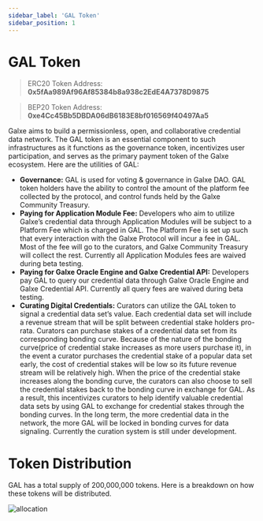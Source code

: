 ```yaml
---
sidebar_label: 'GAL Token'
sidebar_position: 1
---
```



# GAL Token

> ERC20 Token Address: **0x5fAa989Af96Af85384b8a938c2EdE4A7378D9875**

> BEP20 Token Address: **0xe4Cc45Bb5DBDA06dB6183E8bf016569f40497Aa5**

Galxe aims to build a permissionless, open, and collaborative credential data network. The GAL token is an essential component to such infrastructures as it functions as the governance token, incentivizes user participation, and serves as the primary payment token of the Galxe ecosystem. Here are the utilities of GAL:

- **Governance:** GAL is used for voting & governance in Galxe DAO. GAL token holders have the ability to control the amount of the platform fee collected by the protocol, and control funds held by the Galxe Community Treasury.
- **Paying for Application Module Fee:** Developers who aim to utilize Galxe’s credential data through Application Modules will be subject to a Platform Fee which is charged in GAL. The Platform Fee is set up such that every interaction with the Galxe Protocol will incur a fee in GAL. Most of the fee will go to the curators, and Galxe Community Treasury will collect the rest. Currently all Application Modules fees are waived during beta testing.
- **Paying for Galxe Oracle Engine and Galxe Credential API:** Developers pay GAL to query our credential data through Galxe Oracle Engine and Galxe Credential API. Currently all query fees are waived during beta testing.
- **Curating Digital Credentials:** Curators can utilize the GAL token to signal a credential data set’s value. Each credential data set will include a revenue stream that will be split between credential stake holders pro-rata. Curators can purchase stakes of a credential data set from its corresponding bonding curve. Because of the nature of the bonding curve(price of credential stake increases as more users purchase it), in the event a curator purchases the credential stake of a popular data set early, the cost of credential stakes will be low so its future revenue stream will be relatively high. When the price of the credential stake increases along the bonding curve, the curators can also choose to sell the credential stakes back to the bonding curve in exchange for GAL. As a result, this incentivizes curators to help identify valuable credential data sets by using GAL to exchange for credential stakes through the bonding curves. In the long term, the more credential data in the network, the more GAL will be locked in bonding curves for data signaling. Currently the curation system is still under development.

# Token Distribution

GAL has a total supply of 200,000,000 tokens.
Here is a breakdown on how these tokens will be distributed.

![allocation](assets/gal-token-allocation.png)
